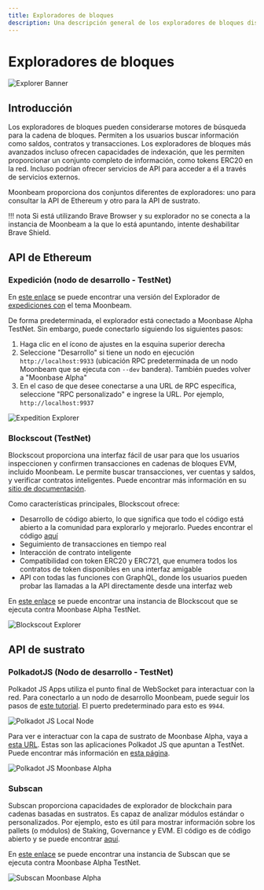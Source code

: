```yaml
---
title: Exploradores de bloques
description: Una descripción general de los exploradores de bloques disponibles actualmente que pueden usarse para navegar por las capas de Substrato y Ethereum de Moonbeam TestNet.
---
```

# Exploradores de bloques

![Explorer Banner](/images/explorers/explorers-banner.png)

## Introducción 

Los exploradores de bloques pueden considerarse motores de búsqueda para la cadena de bloques. Permiten a los usuarios buscar información como saldos, contratos y transacciones. Los exploradores de bloques más avanzados incluso ofrecen capacidades de indexación, que les permiten proporcionar un conjunto completo de información, como tokens ERC20 en la red. Incluso podrían ofrecer servicios de API para acceder a él a través de servicios externos.

Moonbeam proporciona dos conjuntos diferentes de exploradores: uno para consultar la API de Ethereum y otro para la API de sustrato.

!!! nota
    Si está utilizando Brave Browser y su explorador no se conecta a la instancia de Moonbeam a la que lo está apuntando, intente deshabilitar Brave Shield.

## API de Ethereum

### Expedición (nodo de desarrollo - TestNet)

En [este enlace](https://moonbeam-explorer.netlify.app/) se puede encontrar una versión del Explorador de [expediciones con](https://github.com/etclabscore/expedition) el tema Moonbeam. 

De forma predeterminada, el explorador está conectado a Moonbase Alpha TestNet. Sin embargo, puede conectarlo siguiendo los siguientes pasos:

 1. Haga clic en el ícono de ajustes en la esquina superior derecha
 2. Seleccione "Desarrollo" si tiene un nodo en ejecución `http://localhost:9933` (ubicación RPC predeterminada de un nodo Moonbeam que se ejecuta con `--dev` bandera). También puedes volver a "Moonbase Alpha"
 3. En el caso de que desee conectarse a una URL de RPC específica, seleccione "RPC personalizado" e ingrese la URL. Por ejemplo, `http://localhost:9937`

![Expedition Explorer](/images/explorers/explorers-images-1.png)

### Blockscout (TestNet)

Blockscout proporciona una interfaz fácil de usar para que los usuarios inspeccionen y confirmen transacciones en cadenas de bloques EVM, incluido Moonbeam. Le permite buscar transacciones, ver cuentas y saldos, y verificar contratos inteligentes. Puede encontrar más información en su [sitio de documentación](https://docs.blockscout.com/).

Como características principales, Blockscout ofrece:

 - Desarrollo de código abierto, lo que significa que todo el código está abierto a la comunidad para explorarlo y mejorarlo. Puedes encontrar el código [aquí](https://github.com/blockscout/blockscout)
 - Seguimiento de transacciones en tiempo real
 - Interacción de contrato inteligente
 - Compatibilidad con token ERC20 y ERC721, que enumera todos los contratos de token disponibles en una interfaz amigable
 - API con todas las funciones con GraphQL, donde los usuarios pueden probar las llamadas a la API directamente desde una interfaz web
 
En [este enlace](https://moonbase-blockscout.testnet.moonbeam.network/) se puede encontrar una instancia de Blockscout que se ejecuta contra Moonbase Alpha TestNet.

![Blockscout Explorer](/images/explorers/explorers-images-2.png)

## API de sustrato

### PolkadotJS (Nodo de desarrollo - TestNet)

Polkadot JS Apps utiliza el punto final de WebSocket para interactuar con la red. Para conectarlo a un nodo de desarrollo Moonbeam, puede seguir los pasos de [este tutorial](/getting-started/local-node/setting-up-a-node/#connecting-polkadot-js-apps-to-a-local-moonbeam-node). El puerto predeterminado para esto es `9944`.

![Polkadot JS Local Node](/images/explorers/explorers-images-3.png)

Para ver e interactuar con la capa de sustrato de Moonbase Alpha, vaya a [esta URL](https://polkadot.js.org/apps/?rpc=wss%3A%2F%2Fwss.testnet.moonbeam.network#/explorer). Estas son las aplicaciones Polkadot JS que apuntan a TestNet. Puede encontrar más información en [esta página](/integrations/wallets/polkadotjs/).

![Polkadot JS Moonbase Alpha](/images/explorers/explorers-images-4.png)

### Subscan

Subscan proporciona capacidades de explorador de blockchain para cadenas basadas en sustratos. Es capaz de analizar módulos estándar o personalizados. Por ejemplo, esto es útil para mostrar información sobre los pallets (o módulos) de Staking, Governance y EVM. El código es de código abierto y se puede encontrar [aquí](https://github.com/itering/subscan-essentials).

En [este enlace](https://moonbase.subscan.io/) se puede encontrar una instancia de Subscan que se ejecuta contra Moonbase Alpha TestNet.

![Subscan Moonbase Alpha](/images/explorers/explorers-images-5.png)

